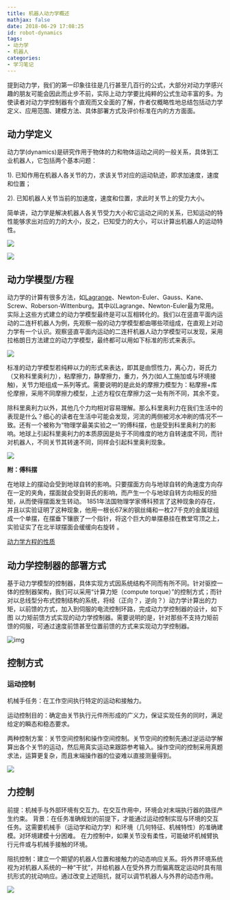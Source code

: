 ```yaml
---
title: 机器人动力学概述
mathjax: false
date: 2018-06-29 17:08:25
id: robot-dynamics
tags:
- 动力学
- 机器人
categories:
- 学习笔记
---
```


提到动力学，我们的第一印象往往是几行甚至几百行的公式，大部分对动力学感兴趣的朋友可能会因此而止步不前，实际上动力学要比纯粹的公式生动丰富的多。为使读者对动力学控制器有个直观而又全面的了解，作者仅概略性地总结包括动力学定义、应用范围、建模方法、具体部署方式及评价标准在内的方方面面。 

<!---more--->

## 动力学定义

动力学(dynamics)是研究作用于物体的力和物体运动之间的一般关系，具体到工业机器人，它包括两个基本问题：

1). 已知作用在机器人各关节的力，求该关节对应的运动轨迹，即求加速度，速度和位置；

2). 已知机器人关节当前的加速度，速度和位置，求此时关节上的受力大小。

简单讲，动力学是解决机器人各关节受力大小和它运动之间的关系，已知运动的特性能够求出对应的力的大小，反之，已知受力的大小，可以计算出机器人的运动特性。

![](https://zymin-1255632454.cos.ap-shanghai.myqcloud.com/robot/20150823110858201.png)

![](https://zymin-1255632454.cos.ap-shanghai.myqcloud.com/robot/20150823110950467.png)

## 动力学模型/方程

动力学的计算有很多方法，如[Lagrange](https://blog.csdn.net/xuehuafeiwu123/article/details/52549906?locationNum=8)、Newton-Euler、Gauss、Kane、Screw、Roberson-Wittenburg。其中以Lagrange、Newton-Euler最为常用。实际上这些方式建立的动力学模型最终是可以互相转化的。我们以在竖直平面内运动的二连杆机器人为例，先观察一般的动力学模型都由哪些项组成，在直观上对动力学有一个认识。观察竖直平面内运动的二连杆机器人动力学模型可以发现，采用拉格朗日方法建立的动力学模型，最终都可以用如下标准的形式来表示。 

![](https://zymin-1255632454.cos.ap-shanghai.myqcloud.com/robot/20150823111349308.png)

标准的动力学模型若纯粹以力的形式来表达，即其是由惯性力，离心力，哥氏力（又称科里奥利力），粘摩擦力，静摩擦力，重力，外力(如人工施加或与环境接触)，关节力矩组成一系列等式。需要说明的是此处的摩擦力模型为：粘摩擦+库伦摩擦，采用不同摩擦力模型，上述方程仅在摩擦力这一处有所不同，其余不变。

除科里奥利力以外，其他几个力均相对容易理解。那么科里奥利力在我们生活中的表现是什么？细心的读者在生活中可能会发现，河流的两侧被河水冲刷的情况不一致。还有一个被称为“物理学最美实验之一”的傅科摆，也是受到科里奥利力的影响。地球上引起科里奥利力的本质原因是处于不同维度的地方自转速度不同，而针对机器人，不同关节其转速不同，同样会引起科里奥利现象。

![](https://zymin-1255632454.cos.ap-shanghai.myqcloud.com/robot/20150823111323515.png)

**附：傅科摆**

在地球上的摆动会受到地球自转的影响。只要摆面方向与地球自转的角速度方向存在一定的夹角，摆面就会受到哥氏的影响，而产生一个与地球自转方向相反的扭矩，从而使得摆面发生转动。 1851年法国物理学家傅科预言了这种现象的存在，并且以实验证明了这种现象，他用一根长67米的钢丝绳和一枚27千克的金属球组成一个单摆，在摆垂下镶嵌了一个指针，将这个巨大的单摆悬挂在教堂穹顶之上，实验证实了在北半球摆面会缓缓向右旋转 。

[动力学方程的性质](https://blog.csdn.net/xuehuafeiwu123/article/details/52579066)

## 动力学控制器的部署方式

基于动力学模型的控制器，具体实现方式因系统结构不同而有所不同。针对驱控一体的控制器架构，我们可以采用“计算力矩（compute torque）”的控制方式；而针对以总线型分布式控制结构的系统，将经（正向？，逆向？）动力学计算出的力矩，以前馈的方式，加入到伺服的电流控制环路，完成动力学控制器的设计，如下图 以力矩前馈方式实现的动力学控制器。需要说明的是，针对那些不支持力矩前馈的伺服，可通过速度前馈甚至位置前馈的方式来实现动力学控制器。

![img](https://zymin-1255632454.cos.ap-shanghai.myqcloud.com/robot/20150823111202757.png)

## 控制方式

###  运动控制 

机械手任务：在工作空间执行特定的运动和接触力。

运动控制目的：确定由关节执行元件所形成的广义力，保证实现任务的同时，满足给定的瞬态和稳态要求。

两种控制方案：关节空间控制和操作空间控制。关节空间的控制先通过逆运动学解算出各个关节的运动，然后用真实运动来跟踪参考输入。操作空间的控制采用真题求法，运算更复杂，而且末端操作器的位姿难以直接测量得到。 

![](https://zymin-1255632454.cos.ap-shanghai.myqcloud.com/robot/20180629172312.png) 

## 力控制 

前提：机械手与外部环境有交互力。在交互作用中，环境会对末端执行器的路径产生约束。 
背景：在任务准确规划的前提下，才能通过运动控制实现与环境的交互任务。这需要机械手（运动学和动力学）和环境（几何特征、机械特性）的准确建模。对环境建模十分困难。 
在力控制中，如果关节没有柔性，可能破坏机械臂执行元件或与机械手接触的环境。

阻抗控制：建立一个期望的机器人位置和接触力的动态响应关系。将外界环境系统视为对机器人系统的一种“干扰”，并给机器人在受外界力而偏离既定运动时具有阻抗形式的扰动响应。通过改变上述阻抗，就可以调节机器人与外界的动态作用。

![](https://zymin-1255632454.cos.ap-shanghai.myqcloud.com/robot/20180629172447.png)

